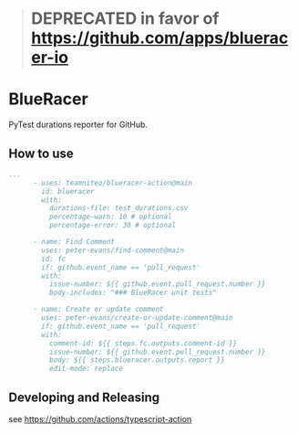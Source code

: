 > # DEPRECATED in favor of https://github.com/apps/blueracer-io


# BlueRacer

PyTest durations reporter for GitHub.

## How to use

```yaml
...
      - uses: teamniteo/blueracer-action@main
        id: blueracer
        with:
          durations-file: test_durations.csv
          percentage-warn: 10 # optional
          percentage-error: 30 # optional

      - name: Find Comment
        uses: peter-evans/find-comment@main
        id: fc
        if: github.event_name == 'pull_request'
        with:
          issue-number: ${{ github.event.pull_request.number }}
          body-includes: "### BlueRacer unit tests"

      - name: Create or update comment
        uses: peter-evans/create-or-update-comment@main
        if: github.event_name == 'pull_request'
        with:
          comment-id: ${{ steps.fc.outputs.comment-id }}
          issue-number: ${{ github.event.pull_request.number }}
          body: ${{ steps.blueracer.outputs.report }}
          edit-mode: replace
```

## Developing and Releasing

see https://github.com/actions/typescript-action
